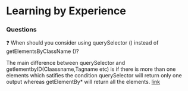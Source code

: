 # Learning by Experience

### Questions

:question: When should you consider using querySelector () instead of getElementsByClassName ()?

The main difference between querySelector and getlementbyID(Claassname,Tagname etc) is if there is more than one elements which satifies the condition querySelector will return only one output whereas getElementBy* will return all the elements.
[link](https://stackoverflow.com/questions/14377590/queryselector-and-queryselectorall-vs-getelementsbyclassname-and-getelementbyid)